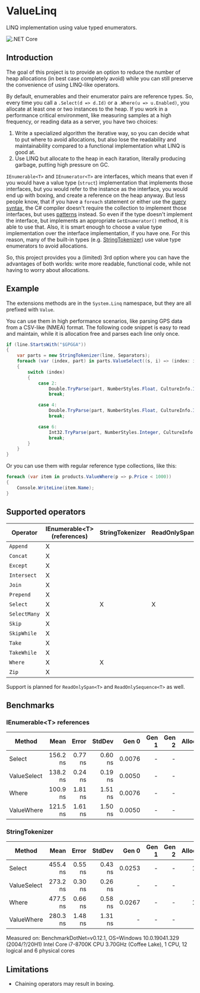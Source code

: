 # ValueLinq
LINQ implementation using value typed enumerators.

![.NET Core](https://github.com/Peter-Juhasz/valuelinq/workflows/.NET%20Core/badge.svg)

## Introduction
The goal of this project is to provide an option to reduce the number of heap allocations (in best case completely avoid) while you can still preserve the convenience of using LINQ-like operators.

By default, enumerables and their enumerator pairs are reference types. So, every time you call a `.Select(d => d.Id)` or a `.Where(u => u.Enabled)`, you allocate at least one or two instances to the heap. If you work in a performance critical environment, like measuring samples at a high frequency, or reading data as a server, you have two choices:
 1. Write a specialized algorithm the iterative way, so you can decide what to put where to avoid allocations, but also lose the readability and maintainability compared to a functional implementation what LINQ is good at.
 2. Use LINQ but allocate to the heap in each itaration, literally producing garbage, putting high pressure on GC.

`IEnumerable<T>` and `IEnumerator<T>` are interfaces, which means that even if you would have a value type (`struct`) implementation that implements those interfaces, but you would refer to the instance as the interface, you would end up with boxing, and create a reference on the heap anyway. But less people know, that if you have a `foreach` statement or either use the [query syntax](https://docs.microsoft.com/en-us/dotnet/csharp/linq/query-expression-basics), the C# compiler doesn't require the collection to implement those interfaces, but uses [patterns](https://docs.microsoft.com/en-us/dotnet/csharp/language-reference/language-specification/statements#the-foreach-statement) instead. So even if the type doesn't implement the interface, but implements an appropriate `GetEnumerator()` method, it is able to use that. Also, it is smart enough to choose a value type implementation over the interface implementation, if you have one. For this reason, many of the built-in types (e.g. [StringTokenizer](https://github.com/dotnet/runtime/blob/master/src/libraries/Microsoft.Extensions.Primitives/src/StringTokenizer.cs)) use value type enumerators to avoid allocations.

So, this project provides you a (limited) 3rd option where you can have the advantages of both worlds: write more readable, functional code, while not having to worry about allocations.

## Example
The extensions methods are in the `System.Linq` namespace, but they are all prefixed with `Value`.

You can use them in high performance scenarios, like parsing GPS data from a CSV-like (NMEA) format. The following code snippet is easy to read and maintain, while it is allocation free and parses each line only once.

```cs
if (line.StartsWith("$GPGGA"))
{
    var parts = new StringTokenizer(line, Separators);
    foreach (var (index, part) in parts.ValueSelect((s, i) => (index: i, part: s)))
    {
        switch (index)
        {
            case 2:
                Double.TryParse(part, NumberStyles.Float, CultureInfo.InvariantCulture, out latitude);
                break;

            case 4:
                Double.TryParse(part, NumberStyles.Float, CultureInfo.InvariantCulture, out longitude);
                break;

            case 6:
                Int32.TryParse(part, NumberStyles.Integer, CultureInfo.InvariantCulture, out quality);
                break;
        }
    }
}
```

Or you can use them with regular reference type collections, like this:

```cs
foreach (var item in products.ValueWhere(p => p.Price < 1000))
{
	Console.WriteLine(item.Name);
}
```

## Supported operators

| Operator      | IEnumerable&lt;T&gt; (references) | StringTokenizer | ReadOnlySpan&lt;T&gt; |
|---------------|--------------------------|-----------------|-----------------------|
| `Append`     |     X                    |                 | |
| `Concat`		|     X                    |				 | |
| `Except`		|     X                    |				 | |
| `Intersect`	|     X                    |				 | |
| `Join`		|     X                    |				 | |
| `Prepend`		|     X                    |				 | |
| `Select`		|     X                    |		X   	 |X|
| `SelectMany`	|     X                    |				 | |
| `Skip`		|     X                    |				 | |
| `SkipWhile`	|     X                    |				 | |
| `Take`		|     X                    |				 | |
| `TakeWhile`	|     X                    |				 | |
| `Where`		|     X                    |		X		 | |
| `Zip`			|     X                    |				 | |

Support is planned for `ReadOnlySpan<T>` and `ReadOnlySequence<T>` as well.

## Benchmarks

### IEnumerable&lt;T&gt; references

|      Method |     Mean |   Error |  StdDev |  Gen 0 | Gen 1 | Gen 2 | Allocated |
|------------ |---------:|--------:|--------:|-------:|------:|------:|----------:|
|      Select | 156.2 ns | 0.77 ns | 0.60 ns | 0.0076 |     - |     - |      48 B |
| ValueSelect | 138.2 ns | 0.24 ns | 0.19 ns | 0.0050 |     - |     - |  **32 B** |
|       Where | 100.9 ns | 1.81 ns | 1.51 ns | 0.0076 |     - |     - |      48 B |
|  ValueWhere | 121.5 ns | 1.61 ns | 1.50 ns | 0.0050 |     - |     - |  **32 B** |

### StringTokenizer

|      Method |     Mean |   Error |  StdDev |  Gen 0 | Gen 1 | Gen 2 | Allocated |
|------------ |---------:|--------:|--------:|-------:|------:|------:|----------:|
|      Select | 455.4 ns | 0.55 ns | 0.43 ns | 0.0253 |     - |     - |     160 B |
| ValueSelect | 273.2 ns | 0.30 ns | 0.26 ns |      - |     - |     - |     **-** |
|       Where | 477.5 ns | 0.66 ns | 0.58 ns | 0.0267 |     - |     - |     168 B |
|  ValueWhere | 280.3 ns | 1.48 ns | 1.31 ns |      - |     - |     - |     **-** |

Measured on:
BenchmarkDotNet=v0.12.1, OS=Windows 10.0.19041.329 (2004/?/20H1)
Intel Core i7-8700K CPU 3.70GHz (Coffee Lake), 1 CPU, 12 logical and 6 physical cores

## Limitations
 - Chaining operators may result in boxing.
